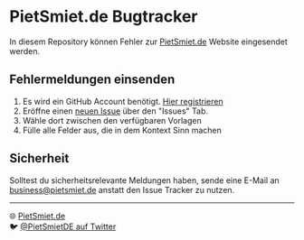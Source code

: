 # PietSmiet.de Bugtracker

In diesem Repository können Fehler zur [PietSmiet.de](https://www.pietsmiet.de) Website eingesendet werden.

## Fehlermeldungen einsenden

1. Es wird ein GitHub Account benötigt. [Hier registrieren](https://github.com/join)
2. Eröffne einen [neuen Issue](https://github.com/pietsmietde/Bugs/issues/new/choose) über den "Issues" Tab.
3. Wähle dort zwischen den verfügbaren Vorlagen
4. Fülle alle Felder aus, die in dem Kontext Sinn machen

## Sicherheit

Solltest du sicherheitsrelevante Meldungen haben, sende eine E-Mail an [business@pietsmiet.de](business@pietsmiet.de) anstatt den Issue Tracker zu nutzen.

----

🌐 [PietSmiet.de](https://pietsmiet.de)    
🐦 [@PietSmietDE auf Twitter](https://twitter.com/pietsmietde)
